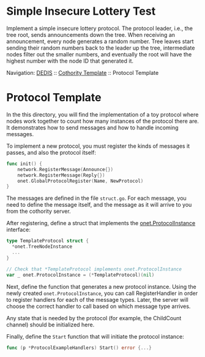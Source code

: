 # Simple Insecure Lottery Test

Implement a simple insecure lottery protocol. The protocol leader, i.e., the tree root, sends announcements down the tree. When receiving an announcement, every node generates a random number. Tree leaves start sending their random numbers back to the leader up the tree, intermediate nodes filter out the smaller numbers, and eventually the root will have the highest number with the node ID that generated it. 

Navigation: [DEDIS](https://github.com/dedis/doc/tree/master/README.md) ::
[Cothority Template](../README.md) ::
Protocol Template


# Protocol Template

In the this directory, you will find the implementation of a toy protocol where
nodes work together to count how many instances of the protocol there are. It
demonstrates how to send messages and how to handle incoming messages.

To implement a new protocol, you must register the kinds of messages it passes,
and also the protocol itself:

```go
func init() {
	network.RegisterMessage(Announce{})
	network.RegisterMessage(Reply{})
	onet.GlobalProtocolRegister(Name, NewProtocol)
}
```

The messages are defined in the file `struct.go`. For each message, you need
to define the message itself, and the message as it will arrive to you from the
cothority server.

After registering, define a struct that implements the
[onet.ProtocolInstance](https://godoc.org/github.com/dedis/onet#ProtocolInstance)
interface:

```go
type TemplateProtocol struct {
  *onet.TreeNodeInstance
  ...
}

// Check that *TemplateProtocol implements onet.ProtocolInstance
var _ onet.ProtocolInstance = (*TemplateProtocol)(nil)
```

Next, define the function that generates a new protocol instance. Using the
newly created `onet.ProtocolInstance`, you can call RegisterHandler in order to
register handlers for each of the message types. Later, the server will choose
the correct handler to call based on which message type arrives.

Any state that is needed by the protocol (for example, the ChildCount channel)
should be initialized here.

Finally, define the `Start` function that will initiate the protocol instance:

```go
func (p *ProtocolExampleHandlers) Start() error {...}
```

